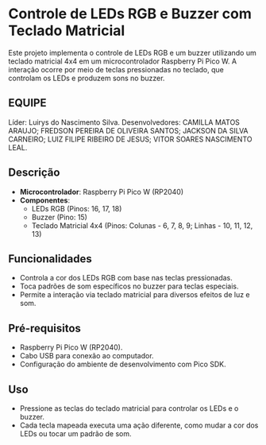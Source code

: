 # Controle de LEDs RGB e Buzzer com Teclado Matricial

Este projeto implementa o controle de LEDs RGB e um buzzer utilizando um teclado matricial 4x4 em um microcontrolador Raspberry Pi Pico W. A interação ocorre por meio de teclas pressionadas no teclado, que controlam os LEDs e produzem sons no buzzer.

## EQUIPE
Líder: Luirys do Nascimento Silva.
Desenvolvedores:
CAMILLA MATOS ARAUJO;
FREDSON PEREIRA DE OLIVEIRA SANTOS;
JACKSON DA SILVA CARNEIRO;
LUIZ FILIPE RIBEIRO DE JESUS;
VITOR SOARES NASCIMENTO LEAL.

## Descrição

- **Microcontrolador**: Raspberry Pi Pico W (RP2040)
- **Componentes**:
  - LEDs RGB (Pinos: 16, 17, 18)
  - Buzzer (Pino: 15)
  - Teclado Matricial 4x4 (Pinos: Colunas - 6, 7, 8, 9; Linhas - 10, 11, 12, 13)

## Funcionalidades

- Controla a cor dos LEDs RGB com base nas teclas pressionadas.
- Toca padrões de som específicos no buzzer para teclas especiais.
- Permite a interação via teclado matricial para diversos efeitos de luz e som.

## Pré-requisitos

- Raspberry Pi Pico W (RP2040).
- Cabo USB para conexão ao computador.
- Configuração do ambiente de desenvolvimento com Pico SDK.

## Uso
- Pressione as teclas do teclado matricial para controlar os LEDs e o buzzer.
- Cada tecla mapeada executa uma ação diferente, como mudar a cor dos LEDs ou tocar um padrão de som.
